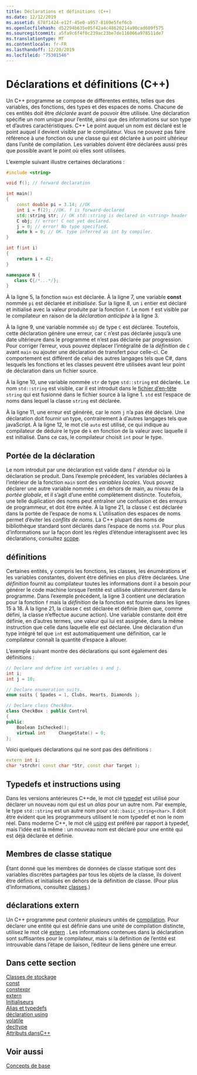 ```yaml
---
title: Déclarations et définitions (C++)
ms.date: 12/12/2019
ms.assetid: 678f1424-e12f-45e0-a957-8169e5fef6cb
ms.openlocfilehash: d52294b635e05f42a4c48620214a90cad609f575
ms.sourcegitcommit: a5fa9c6f4f0c239ac23be7de116066a978511de7
ms.translationtype: MT
ms.contentlocale: fr-FR
ms.lasthandoff: 12/20/2019
ms.locfileid: "75301546"
---
```

# <a name="declarations-and-definitions-c"></a>Déclarations et définitions (C++)

Un C++ programme se compose de différentes entités, telles que des variables, des fonctions, des types et des espaces de noms. Chacune de ces entités doit être *déclarée* avant de pouvoir être utilisée. Une déclaration spécifie un nom unique pour l’entité, ainsi que des informations sur son type et d’autres caractéristiques. C++ Le point auquel un nom est déclaré est le point auquel il devient visible par le compilateur. Vous ne pouvez pas faire référence à une fonction ou une classe qui est déclarée à un point ultérieur dans l’unité de compilation. Les variables doivent être déclarées aussi près que possible avant le point où elles sont utilisées.

L’exemple suivant illustre certaines déclarations :

```cpp
#include <string>

void f(); // forward declaration

int main()
{
    const double pi = 3.14; //OK
    int i = f(2); //OK. f is forward-declared
    std::string str; // OK std::string is declared in <string> header
    C obj; // error! C not yet declared.
    j = 0; // error! No type specified.
    auto k = 0; // OK. type inferred as int by compiler.
}

int f(int i)
{
    return i + 42;
}

namespace N {
   class C{/*...*/};
}
```

À la ligne 5, la fonction `main` est déclarée. À la ligne 7, une variable **const** nommée `pi` est déclarée et *initialisée*. Sur la ligne 8, un `i` entier est déclaré et initialisé avec la valeur produite par la fonction `f`. Le nom `f` est visible par le compilateur en raison de la *déclaration anticipée* à la ligne 3. 

À la ligne 9, une variable nommée `obj` de type `C` est déclarée. Toutefois, cette déclaration génère une erreur, car `C` n’est pas déclarée jusqu’à une date ultérieure dans le programme et n’est pas déclarée par progression. Pour corriger l’erreur, vous pouvez déplacer l’intégralité de la *définition* de `C` avant `main` ou ajouter une déclaration de transfert pour celle-ci. Ce comportement est différent de celui des autres langages tels que C#, dans lesquels les fonctions et les classes peuvent être utilisées avant leur point de déclaration dans un fichier source. 

À la ligne 10, une variable nommée `str` de type `std::string` est déclarée. Le nom `std::string` est visible, car il est introduit dans le [fichier d’en-tête](header-files-cpp.md) `string` qui est fusionné dans le fichier source à la ligne 1. `std` est l’espace de noms dans lequel la classe `string` est déclarée.

À la ligne 11, une erreur est générée, car le nom `j` n’a pas été déclaré. Une déclaration doit fournir un type, contrairement à d’autres langages tels que javaScript. À la ligne 12, le mot clé `auto` est utilisé, ce qui indique au compilateur de déduire le type de `k` en fonction de la valeur avec laquelle il est initialisé. Dans ce cas, le compilateur choisit `int` pour le type.  

## <a name="declaration-scope"></a>Portée de la déclaration

Le nom introduit par une déclaration est valide dans l' *étendue* où la déclaration se produit. Dans l’exemple précédent, les variables déclarées à l’intérieur de la fonction `main` sont des *variables locales*. Vous pouvez déclarer une autre variable nommée `i` en dehors de main, au niveau de la *portée globale*, et il s’agit d’une entité complètement distincte. Toutefois, une telle duplication des noms peut entraîner une confusion et des erreurs de programmeur, et doit être évitée. À la ligne 21, la classe `C` est déclarée dans la portée de l’espace de noms `N`. L’utilisation des espaces de noms permet d’éviter les *conflits de noms*. La C++ plupart des noms de bibliothèque standard sont déclarés dans l’espace de noms `std`. Pour plus d’informations sur la façon dont les règles d’étendue interagissent avec les déclarations, consultez [scope](../cpp/scope-visual-cpp.md).

## <a name="definitions"></a>définitions

Certaines entités, y compris les fonctions, les classes, les énumérations et les variables constantes, doivent être définies en plus d’être déclarées. Une *définition* fournit au compilateur toutes les informations dont il a besoin pour générer le code machine lorsque l’entité est utilisée ultérieurement dans le programme. Dans l’exemple précédent, la ligne 3 contient une déclaration pour la fonction `f` mais la *définition* de la fonction est fournie dans les lignes 15 à 18. À la ligne 21, la classe `C` est déclarée et définie (bien que, comme défini, la classe n’effectue aucune action). Une variable constante doit être définie, en d’autres termes, une valeur qui lui est assignée, dans la même instruction que celle dans laquelle elle est déclarée. Une déclaration d’un type intégré tel que `int` est automatiquement une définition, car le compilateur connaît la quantité d’espace à allouer.

L’exemple suivant montre des déclarations qui sont également des définitions :

```cpp
// Declare and define int variables i and j.
int i;
int j = 10;

// Declare enumeration suits.
enum suits { Spades = 1, Clubs, Hearts, Diamonds };

// Declare class CheckBox.
class CheckBox : public Control
{
public:
    Boolean IsChecked();
    virtual int     ChangeState() = 0;
};
```

Voici quelques déclarations qui ne sont pas des définitions :

```cpp
extern int i;
char *strchr( const char *Str, const char Target );
```

## <a name="typedefs-and-using-statements"></a>Typedefs et instructions using

Dans les versions antérieures C++de, le mot clé [typedef](aliases-and-typedefs-cpp.md) est utilisé pour déclarer un nouveau nom qui est un *alias* pour un autre nom. Par exemple, le type `std::string` est un autre nom pour `std::basic_string<char>`. Il doit être évident que les programmeurs utilisent le nom typedef et non le nom réel. Dans moderne C++, le mot clé [using](aliases-and-typedefs-cpp.md) est préféré par rapport à typedef, mais l’idée est la même : un nouveau nom est déclaré pour une entité qui est déjà déclarée et définie.

## <a name="static-class-members"></a>Membres de classe statique

Étant donné que les membres de données de classe statique sont des variables discrètes partagées par tous les objets de la classe, ils doivent être définis et initialisés en dehors de la définition de classe. (Pour plus d’informations, consultez [classes](../cpp/classes-and-structs-cpp.md).)

## <a name="extern-declarations"></a>déclarations extern

Un C++ programme peut contenir plusieurs unités de [compilation](header-files-cpp.md). Pour déclarer une entité qui est définie dans une unité de compilation distincte, utilisez le mot clé [extern](extern-cpp.md) . Les informations contenues dans la déclaration sont suffisantes pour le compilateur, mais si la définition de l’entité est introuvable dans l’étape de liaison, l’éditeur de liens génère une erreur.

## <a name="in-this-section"></a>Dans cette section

[Classes de stockage](storage-classes-cpp.md)<br/>
[const](const-cpp.md)<br/>
[constexpr](constexpr-cpp.md)<br/>
[extern](extern-cpp.md)<br/>
[Initialiseurs](initializers.md)<br/>
[Alias et typedefs](aliases-and-typedefs-cpp.md)<br/>
[déclaration using](using-declaration.md)<br/>
[volatile](volatile-cpp.md)<br/>
[decltype](decltype-cpp.md)<br/>
[Attributs dansC++](attributes.md)<br/>

## <a name="see-also"></a>Voir aussi

[Concepts de base](../cpp/basic-concepts-cpp.md)<br/>
